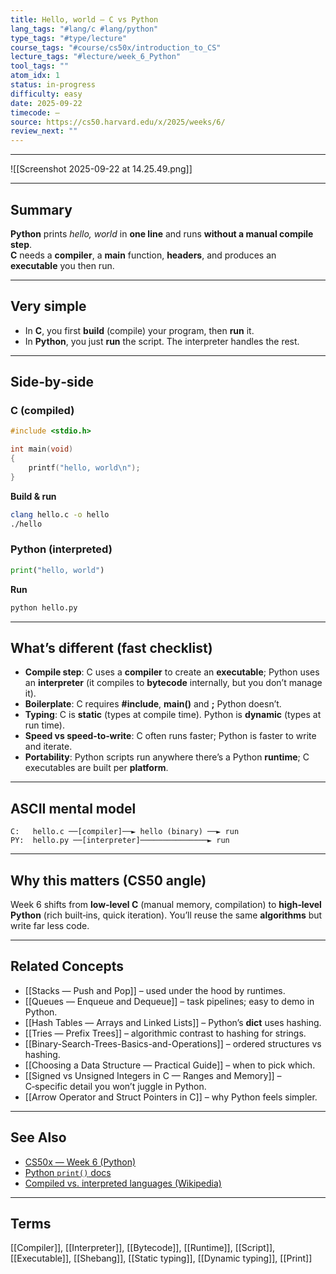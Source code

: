 ```yaml
---
title: Hello, world — C vs Python
lang_tags: "#lang/c #lang/python"
type_tags: "#type/lecture"
course_tags: "#course/cs50x/introduction_to_CS"
lecture_tags: "#lecture/week_6_Python"
tool_tags: ""
atom_idx: 1
status: in-progress
difficulty: easy
date: 2025-09-22
timecode: —
source: https://cs50.harvard.edu/x/2025/weeks/6/
review_next: ""
---
```

---
![[Screenshot 2025-09-22 at 14.25.49.png]]

---

## Summary
**Python** prints *hello, world* in **one line** and runs **without a manual compile step**.  
**C** needs a **compiler**, a **main** function, **headers**, and produces an **executable** you then run.

---

## Very simple
- In **C**, you first **build** (compile) your program, then **run** it.  
- In **Python**, you just **run** the script. The interpreter handles the rest.

---

## Side‑by‑side

### C (compiled)
```c
#include <stdio.h>

int main(void)
{
    printf("hello, world\n");
}
```

**Build & run**
```bash
clang hello.c -o hello
./hello
```

### Python (interpreted)
```py
print("hello, world")
```

**Run**
```bash
python hello.py
```

---

## What’s different (fast checklist)
- **Compile step**: C uses a **compiler** to create an **executable**; Python uses an **interpreter** (it compiles to **bytecode** internally, but you don’t manage it).  
- **Boilerplate**: 
  C requires **#include**,  **main()** and **;** 
 Python doesn’t.  
- **Typing**: C is **static** (types at compile time). Python is **dynamic** (types at run time).  
- **Speed vs speed‑to‑write**: C often runs faster; Python is faster to write and iterate.  
- **Portability**: Python scripts run anywhere there’s a Python **runtime**; C executables are built per **platform**.

---

## ASCII mental model
```
C:   hello.c ──[compiler]──► hello (binary) ──► run
PY:  hello.py ──[interpreter]───────────────► run
```

---

## Why this matters (CS50 angle)
Week 6 shifts from **low‑level C** (manual memory, compilation) to **high‑level Python** (rich built‑ins, quick iteration). You’ll reuse the same **algorithms** but write far less code.

---

## Related Concepts

- [[Stacks — Push and Pop]] – used under the hood by runtimes.
- [[Queues — Enqueue and Dequeue]] – task pipelines; easy to demo in Python.
- [[Hash Tables — Arrays and Linked Lists]] – Python’s **dict** uses hashing.
- [[Tries — Prefix Trees]] – algorithmic contrast to hashing for strings.
- [[Binary-Search-Trees-Basics-and-Operations]] – ordered structures vs hashing.
- [[Choosing a Data Structure — Practical Guide]] – when to pick which.
- [[Signed vs Unsigned Integers in C — Ranges and Memory]] – C‑specific detail you won’t juggle in Python.
- [[Arrow Operator and Struct Pointers in C]] – why Python feels simpler.

---

## See Also
- [CS50x — Week 6 (Python)](https://cs50.harvard.edu/x/2025/weeks/6/)
- [Python `print()` docs](https://docs.python.org/3/library/functions.html#print)
- [Compiled vs. interpreted languages (Wikipedia)](https://en.wikipedia.org/wiki/Interpreted_language)

---

## Terms
[[Compiler]], [[Interpreter]], [[Bytecode]], [[Runtime]], [[Script]], [[Executable]], [[Shebang]], [[Static typing]], [[Dynamic typing]], [[Print]]
